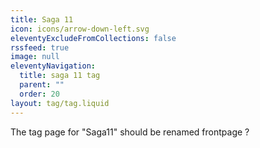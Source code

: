 ```yaml
---
title: Saga 11
icon: icons/arrow-down-left.svg
eleventyExcludeFromCollections: false
rssfeed: true
image: null
eleventyNavigation:
  title: saga 11 tag
  parent: ""
  order: 20
layout: tag/tag.liquid
---
```

The tag page for "Saga11" should be renamed frontpage ?
